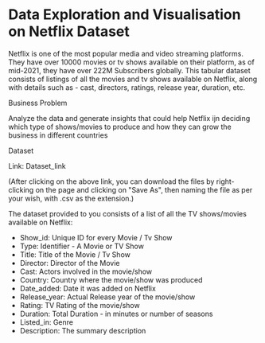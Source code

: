 # Data Exploration and Visualisation on Netflix Dataset

Netflix is one of the most popular media and video streaming platforms. They have over 10000 movies or tv shows available on their platform, as of mid-2021, they have over 222M Subscribers globally. This tabular dataset consists of listings of all the movies and tv shows available on Netflix, along with details such as - cast, directors, ratings, release year, duration, etc.

Business Problem

Analyze the data and generate insights that could help Netflix ijn deciding which type of shows/movies to produce and how they can grow the business in different countries

Dataset

Link: Dataset_link

(After clicking on the above link, you can download the files by right-clicking on the page and clicking on "Save As", then naming the file as per your wish, with .csv as the extension.)

The dataset provided to you consists of a list of all the TV shows/movies available on Netflix:

* Show_id: Unique ID for every Movie / Tv Show
* Type: Identifier - A Movie or TV Show
* Title: Title of the Movie / Tv Show
* Director: Director of the Movie
* Cast: Actors involved in the movie/show
* Country: Country where the movie/show was produced
* Date_added: Date it was added on Netflix
* Release_year: Actual Release year of the movie/show
* Rating: TV Rating of the movie/show
* Duration: Total Duration - in minutes or number of seasons
* Listed_in: Genre
* Description: The summary description
